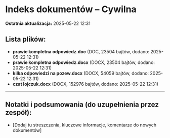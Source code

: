 # Indeks dokumentów – Cywilna

**Ostatnia aktualizacja:** 2025-05-22 12:31

## Lista plików:

- **prawie kompletna odpowiedz.doc** (DOC, 23504 bajtów, dodano: 2025-05-22 12:31)
- **prawie kompletna odpowiedz.docx** (DOCX, 23504 bajtów, dodano: 2025-05-22 12:31)
- **kilka odpowiedzi na pozew.docx** (DOCX, 54059 bajtów, dodano: 2025-05-22 12:31)
- **czat lojczuk.docx** (DOCX, 152976 bajtów, dodano: 2025-05-22 12:31)

---
## Notatki i podsumowania (do uzupełnienia przez zespół):

- [Dodaj tu streszczenia, kluczowe informacje, komentarze do nowych dokumentów]
